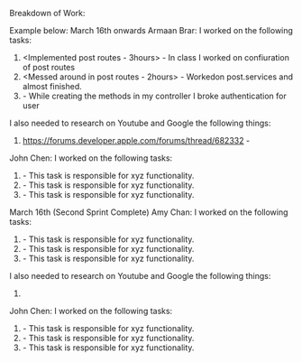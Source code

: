 Breakdown of Work:

Example below:
March 16th onwards 
Armaan Brar:
I worked on the following tasks:

1. <Implemented post routes - 3hours> - In class I worked on confiuration of post routes 
2. <Messed around in post routes - 2hours> - Workedon post.services and almost finished. 
3. <Worked on creating methods for posts> - While creating the methods in my controller I broke authentication for user

I also needed to research on Youtube and Google the following things:

1. https://forums.developer.apple.com/forums/thread/682332 - 

John Chen:
I worked on the following tasks:

1. <Insert Some Task Here> - This task is responsible for xyz functionality.
2. <Insert Some Task Here> - This task is responsible for xyz functionality.
3. <Insert Some Task Here> - This task is responsible for xyz functionality.

March 16th (Second Sprint Complete)
Amy Chan:
I worked on the following tasks:

1. <Insert Some Task Here> - This task is responsible for xyz functionality.
2. <Insert Some Task Here> - This task is responsible for xyz functionality.
3. <Insert Some Task Here> - This task is responsible for xyz functionality.

I also needed to research on Youtube and Google the following things:

1. <Insert Video or Link to thing you needed to research>

John Chen:
I worked on the following tasks:

1. <Insert Some Task Here> - This task is responsible for xyz functionality.
2. <Insert Some Task Here> - This task is responsible for xyz functionality.
3. <Insert Some Task Here> - This task is responsible for xyz functionality.
